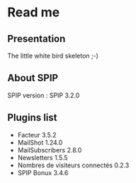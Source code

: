 # Read me

## Presentation

The little white bird skeleton ;-)

## About SPIP

SPIP version : SPIP 3.2.0

## Plugins list

* Facteur 3.5.2
* MailShot 1.24.0
* MailSubscribers 2.8.0
* Newsletters 1.5.5
* Nombres de visiteurs connectés 0.2.3
* SPIP Bonux 3.4.6